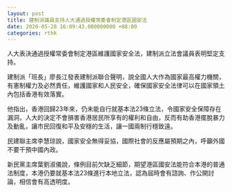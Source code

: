 ```yaml
---
layout: post
title: 建制派議員支持人大通過授權常委會制定港區國安法
date: 2020-05-28 16:09:43.000000000 +08:00
categories: rthk
---
```


人大表決通過授權常委會制定港區維護國家安全法，建制派立法會議員表明堅定支持。 

建制派「班長」廖長江發表建制派聯合聲明，說全國人大作為國家最高權力機關，有憲制權力及必然責任，維護國家和人民安全，確保國家安全法律可以在國家領土內包括香港有效落實。

他指出，香港回歸23年來，仍未能自行就基本法23條立法，令國家安全保障存在漏洞，人大的決定不會損害香港居民所享有的權利和自由，反而有助香港擺脫暴力及動亂，讓市民回復和平及安穩的生活，讓一國兩制行穩致遠。 

民建聯主席李慧琼說，國家安全無得妥協，國際社會的反應屬預期之內，呼籲外國不要干預中國內政。

新民黨主席葉劉淑儀說，條例目前欠缺乏細節，期望港區國安法能符合本港的普通法制度，本港仍要就基本法23條進行本地立法，認為屆時會有諮詢、作公開討論，相信會有高透明度。
